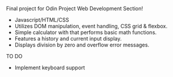 Final project for Odin Project Web Development Section!

- Javascript/HTML/CSS
- Utilizes DOM manipulation, event handling, CSS grid & flexbox. 
- Simple calculator with that performs basic math functions.
- Features a history and current input display. 
- Displays division by zero and overflow error messages. 

TO DO
- Implement keyboard support